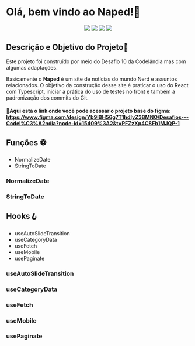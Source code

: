 # Olá, bem vindo ao Naped!👋

<p align="center">
  <img src="https://img.shields.io/static/v1?label=react&message=framework&color=blue&style=for-the-badge&logo=REACT"/>
  <img src="https://img.shields.io/static/v1?label=typescript&message=language&color=blue&style=for-the-badge&logo=TYPESCRIPT&logoColor=3174bc"/>
  <img src="http://img.shields.io/static/v1?label=License&message=MIT&color=green&style=for-the-badge"/>
   <img src="http://img.shields.io/static/v1?label=STATUS&message=EM%20DESENVOLVIMENTO&color=f8c24e&style=for-the-badge"/>
</p>

## Descrição e Objetivo do Projeto📜

Este projeto foi construído por meio do Desafio 10 da Codelândia mas com algumas adaptações.

Basicamente o **Naped** é um site de notícias do mundo Nerd e assuntos relacionados.
O objetivo da construção desse site é praticar o uso do React com Typescript, iniciar a prática do uso de testes no front e também a padronização dos commits do Git.

#### 🔗Aqui está o link onde você pode acessar o projeto base do figma: https://www.figma.com/design/Yb9IBH56g7T1hdIyZ3BMNO/Desafios---Codel%C3%A2ndia?node-id=15409%3A2&t=PFZzXp4C8Fb1MJQP-1

## Funções ⚽

- NormalizeDate
- StringToDate

### NormalizeDate

### StringToDate

## Hooks🪝

- useAutoSlideTransition
- useCategoryData
- useFetch
- useMobile
- usePaginate

### useAutoSlideTransition

### useCategoryData

### useFetch

### useMobile

### usePaginate
